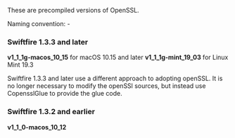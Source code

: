 These are precompiled versions of OpenSSL.

Naming convention: <openssl-version>-<build-system>

### Swiftfire 1.3.3 and later

__v1_1_1g-macos_10_15__ for macOS 10.15 and later
__v1_1_1g-mint_19_03__ for Linux Mint 19.3

Swiftfire 1.3.3 and later use a different approach to adopting openSSL. It is no longer necessary to modify the openSSl sources, but instead use CopensslGlue to provide the glue code.

### Swiftfire 1.3.2 and earlier

__v1_1_0-macos_10_12__



